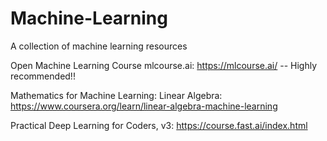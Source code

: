 # Machine-Learning
A collection of machine learning resources

Open Machine Learning Course mlcourse.ai: https://mlcourse.ai/  -- Highly recommended!!

Mathematics for Machine Learning: Linear Algebra: https://www.coursera.org/learn/linear-algebra-machine-learning

Practical Deep Learning for Coders, v3: https://course.fast.ai/index.html
